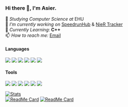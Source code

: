 ### Hi there 👋, I'm Asier.

📖 *Studying Computer Science at* EHU<br>
🔭 *I’m currently working on* [SpeedrunHub](https://github.com/asiern/speedrunhub) & [NieR Tracker](https://github.com/asiern/NieR-Tracker) <br>
🌱 *Currently Learning*: <b>C++</b><br>
📫 *How to reach me:* [Email](mailto:asiern.dev@gmail.com)

#### Languages
![](https://img.shields.io/badge/-TypeScript-informational?style=flat&logo=TypeScript&logoColor=white&color=007acc)
![](https://img.shields.io/badge/-React-informational?style=flat&logo=React&logoColor=white&color=61dafb)
![](https://img.shields.io/badge/-JavaScript-informational?style=flat&logo=JavaScript&logoColor=white&color=f7df1e)
![](https://img.shields.io/badge/-C-informational?style=flat&logo=C&logoColor=white&color=a8b9cc)
![](https://img.shields.io/badge/-C-Sharp-informational?style=flat&logo=C%20Sharp&logoColor=white&color=239120)
![](https://img.shields.io/badge/-Java-informational?style=flat&logo=Java&logoColor=white&color=007396)


#### Tools
![](https://img.shields.io/badge/-Expo-informational?style=flat&logo=Expo&logoColor=white&color=000020)
![](https://img.shields.io/badge/-VS%20Code-informational?style=flat&logo=Visual%20Studio%20Code&logoColor=white&color=007396)
![](https://img.shields.io/badge/-Visual%20Studio-informational?style=flat&logo=Visual%20Studio&logoColor=white&color=5C2D91)
![](https://img.shields.io/badge/-Intellij%20IDEA-informational?style=flat&logo=Intellij%20IDEA&logoColor=white&color=000)
![](https://img.shields.io/badge/-Node.js-informational?style=flat&logo=Node.js&logoColor=white&color=339933)
![](https://img.shields.io/badge/-Yarn-informational?style=flat&logo=Yarn&logoColor=white&color=2C8EBB)

[![Stats](https://github-readme-stats.vercel.app/api?username=Asiern&show_icons=true)](https://github.com/asiern)<br>
[![ReadMe Card](https://github-readme-stats.vercel.app/api/pin/?username=asiern&repo=speedrunhub)](https://github.com/asiern/speedrunhub)
[![ReadMe Card](https://github-readme-stats.vercel.app/api/pin/?username=asiern&repo=NieR-Tracker)](https://github.com/asiern/NieR-Tracker)
